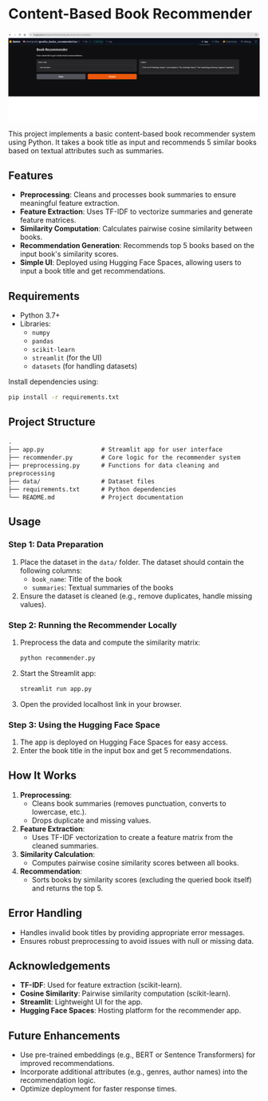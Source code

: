 
# Content-Based Book Recommender

![Alt Text](https://github.com/Uttam-Grade-McK/LLM-Large-Language-Models/blob/main/Gradio_Book_Recommendation/github_image.png)


This project implements a basic content-based book recommender system using Python. It takes a book title as input and recommends 5 similar books based on textual attributes such as summaries.

## Features
- **Preprocessing**: Cleans and processes book summaries to ensure meaningful feature extraction.
- **Feature Extraction**: Uses TF-IDF to vectorize summaries and generate feature matrices.
- **Similarity Computation**: Calculates pairwise cosine similarity between books.
- **Recommendation Generation**: Recommends top 5 books based on the input book's similarity scores.
- **Simple UI**: Deployed using Hugging Face Spaces, allowing users to input a book title and get recommendations.

## Requirements
- Python 3.7+
- Libraries:
  - `numpy`
  - `pandas`
  - `scikit-learn`
  - `streamlit` (for the UI)
  - `datasets` (for handling datasets)

Install dependencies using:
```bash
pip install -r requirements.txt
```

## Project Structure
```
.
├── app.py                # Streamlit app for user interface
├── recommender.py        # Core logic for the recommender system
├── preprocessing.py      # Functions for data cleaning and preprocessing
├── data/                 # Dataset files
├── requirements.txt      # Python dependencies
└── README.md             # Project documentation
```

## Usage
### Step 1: Data Preparation
1. Place the dataset in the `data/` folder. The dataset should contain the following columns:
   - `book_name`: Title of the book
   - `summaries`: Textual summaries of the books
2. Ensure the dataset is cleaned (e.g., remove duplicates, handle missing values).

### Step 2: Running the Recommender Locally
1. Preprocess the data and compute the similarity matrix:
   ```bash
   python recommender.py
   ```
2. Start the Streamlit app:
   ```bash
   streamlit run app.py
   ```
3. Open the provided localhost link in your browser.

### Step 3: Using the Hugging Face Space
1. The app is deployed on Hugging Face Spaces for easy access.
2. Enter the book title in the input box and get 5 recommendations.

## How It Works
1. **Preprocessing**:
   - Cleans book summaries (removes punctuation, converts to lowercase, etc.).
   - Drops duplicate and missing values.
2. **Feature Extraction**:
   - Uses TF-IDF vectorization to create a feature matrix from the cleaned summaries.
3. **Similarity Calculation**:
   - Computes pairwise cosine similarity scores between all books.
4. **Recommendation**:
   - Sorts books by similarity scores (excluding the queried book itself) and returns the top 5.

## Error Handling
- Handles invalid book titles by providing appropriate error messages.
- Ensures robust preprocessing to avoid issues with null or missing data.

## Acknowledgements
- **TF-IDF**: Used for feature extraction (scikit-learn).
- **Cosine Similarity**: Pairwise similarity computation (scikit-learn).
- **Streamlit**: Lightweight UI for the app.
- **Hugging Face Spaces**: Hosting platform for the recommender app.

## Future Enhancements
- Use pre-trained embeddings (e.g., BERT or Sentence Transformers) for improved recommendations.
- Incorporate additional attributes (e.g., genres, author names) into the recommendation logic.
- Optimize deployment for faster response times.

